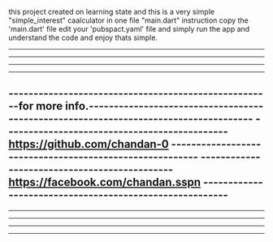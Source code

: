 this project created on learning state and this is a very simple "simple_interest" caalculator in one file "main.dart" 
instruction copy the 'main.dart' file edit your 'pubspact.yaml' file and simply run the app and understand the code and enjoy thats simple.



----------------------------------------------------------------------------------------------------------------------------------------------
----------------------------------------------------------------------------------------------------------------------------------------------
----------------------------------------------------------------------------------------------------------------------------------------------
----------------------------------------------------------------------------------------------------------------------------------------------
-----------------------------------------------------for more info.------------------------------------------------------------------------------------
---------------------------------------------  https://github.com/chandan-0  --------------------------------------------------------
---------------------------------------------  https://facebook.com/chandan.sspn   --------------------------------------------------------
----------------------------------------------------------------------------------------------------------------------------------------------
----------------------------------------------------------------------------------------------------------------------------------------------
----------------------------------------------------------------------------------------------------------------------------------------------
----------------------------------------------------------------------------------------------------------------------------------------------
----------------------------------------------------------------------------------------------------------------------------------------------
